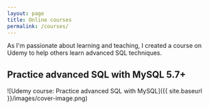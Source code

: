 ```yaml
---
layout: page
title: Online courses
permalink: /courses/
---
```


As I'm passionate about learning and teaching, I created a course on Udemy to help others learn advanced SQL techniques.

## Practice advanced SQL with MySQL 5.7+

![Udemy course: Practice advanced SQL with MySQL]({{ site.baseurl }}/images/cover-image.png)
